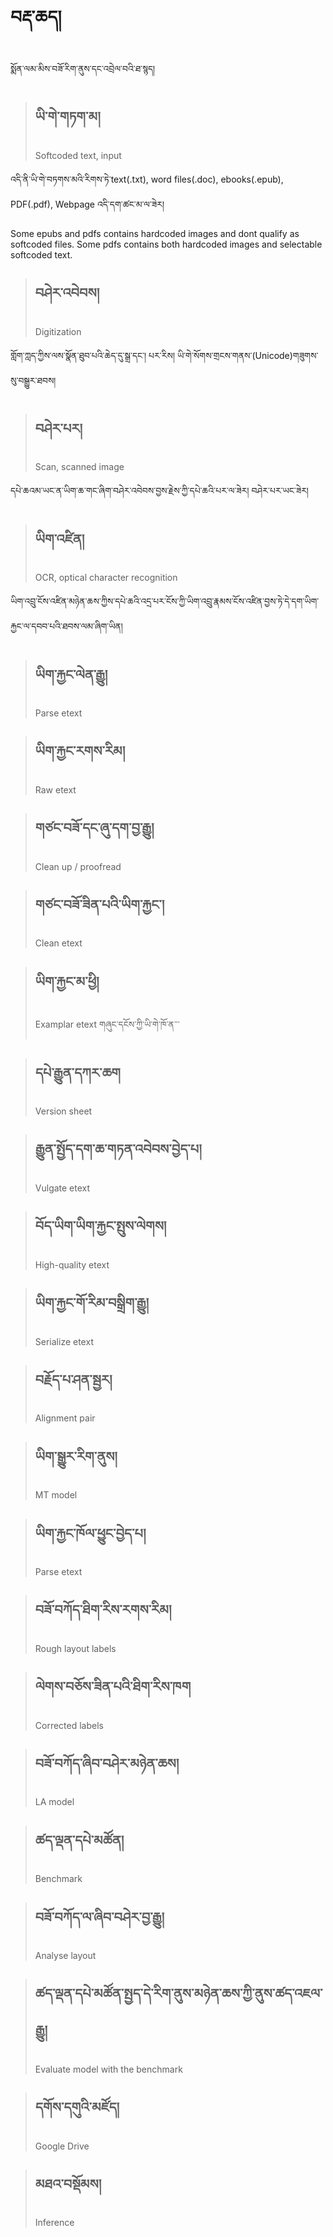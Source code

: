 # བརྡ་ཆད།
སྨོན་ལམ་མིས་བཟོ་རིག་ནུས་དང་འབྲེལ་བའི་ཐ་སྙད།

> ## ཡི་གེ་གཏག་མ། 
> Softcoded text, input

འདི་ནི་ཡི་གེ་བཏགས་མའི་རིགས་ཏེ་text(.txt), word files(.doc), ebooks(.epub), PDF(.pdf), Webpage འདི་དག་ཚང་མ་ལ་ཟེར། 

Some epubs and pdfs contains hardcoded images and dont qualify as softcoded files. Some pdfs contains both hardcoded images and selectable softcoded text.

> ## བཤེར་འབེབས། 
> Digitization

གློག་ཀླད་ཀྱིས་ལས་སྣོན་ཐུབ་པའི་ཆེད་དུ་སྒྲ་དང་། པར་རིས། ཡི་གེ་སོགས་གྲངས་གནས་(Unicode)གཟུགས་སུ་བསྒྱུར་ཐབས།

> ## བཤེར་པར། 
> Scan, scanned image

དཔེ་ཆའམ་ཡང་ན་ཡིག་ཆ་གང་ཞིག་བཤེར་འབེབས་བྱས་རྗེས་ཀྱི་དཔེ་ཆའི་པར་ལ་ཟེར། བཤེར་པར་ཡང་ཟེར།

> ## ཡིག་འཛིན། 
> OCR, optical character recognition

ཡིག་འབྲུ་ངོས་འཛིན་མཉེན་ཆས་ཀྱིས་དཔེ་ཆའི་འདྲ་པར་ངོས་ཀྱི་ཡིག་འབྲུ་རྣམས་ངོས་འཛིན་བྱས་ཏེ་དེ་དག་ཡིག་རྐྱང་ལ་དབབ་པའི་ཐབས་ལམ་ཞིག་ཡིན།

> ## ཡིག་རྐྱང་ལེན་རྒྱུ། 
> Parse etext

> ## ཡིག་རྐྱང་རགས་རིམ། 
> Raw etext

> ## གཙང་བཟོ་དང་ཞུ་དག་བྱ་རྒྱུ།
> Clean up / proofread

> ## གཙང་བཟོ་ཟིན་པའི་ཡིག་རྐྱང་། 
> Clean etext

> ## ཡིག་རྐྱང་མ་ཕྱི། 
> Examplar etext
> གཞུང་དངོས་ཀྱི་ཡི་གེ་ཁོ་ན་་་

> ## དཔེ་རྒྱུན་དཀར་ཆག 
> Version sheet

> ## རྒྱུན་སྤྱོད་དག་ཆ་གཏན་འབེབས་བྱེད་པ། 
> Vulgate etext

> ## བོད་ཡིག་ཡིག་རྐྱང་སྤུས་ལེགས། 
> High-quality etext

> ## ཡིག་རྐྱང་གོ་རིམ་བསྒྲིག་རྒྱུ། 
> Serialize etext

> ## བརྗོད་པ་ཤན་སྦྱར།
> Alignment pair

> ## ཡིག་སྒྱུར་རིག་ནུས། 
> MT model

> ## ཡིག་རྐྱང་ཁོལ་ཕྱུང་བྱེད་པ། 
> Parse etext

> ## བཟོ་བཀོད་ཐིག་རིས་རགས་རིམ།
> Rough layout labels

> ## ལེགས་བཅོས་ཟིན་པའི་ཐིག་རིས་ཁག
> Corrected labels

> ## བཟོ་བཀོད་ཞིབ་བཤེར་མཉེན་ཆས།
> LA model

> ## ཚད་ལྡན་དཔེ་མཚོན།
> Benchmark

> ## བཟོ་བཀོད་ལ་ཞིབ་བཤེར་བྱ་རྒྱུ།
> Analyse layout

> ## ཚད་ལྡན་དཔེ་མཚོན་སྤྱད་དེ་རིག་ནུས་མཉེན་ཆས་ཀྱི་ནུས་ཚད་འཇལ་རྒྱུ།
> Evaluate model with the benchmark

> ## དགོས་དགུའི་མཛོད།
> Google Drive

> ## མཐའ་བསྡོམས།
> Inference









